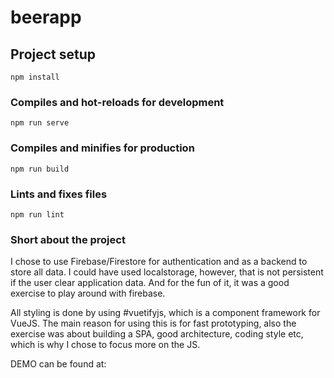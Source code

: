 # beerapp

## Project setup
```
npm install
```

### Compiles and hot-reloads for development
```
npm run serve
```

### Compiles and minifies for production
```
npm run build
```

### Lints and fixes files
```
npm run lint
```

### Short about the project
I chose to use Firebase/Firestore for authentication and as a backend to store all data. 
I could have used localstorage, however, that is not persistent if the user clear application data.
And for the fun of it, it was a good exercise to play around with firebase. 

All styling is done by using #vuetifyjs, which is a component framework for VueJS. 
The main reason for using this is for fast prototyping, also the exercise was about building a SPA, good architecture, coding style etc, which is why I chose to focus more on the JS.

DEMO can be found at: 
